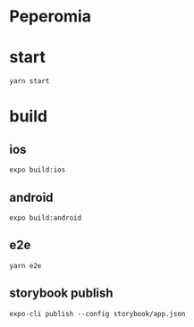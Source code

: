 # Peperomia

# start

```
yarn start
```

# build

## ios

```
expo build:ios
```

## android

```
expo build:android
```


## e2e

```
yarn e2e
```


## storybook publish

```
expo-cli publish --config storybook/app.json
```

